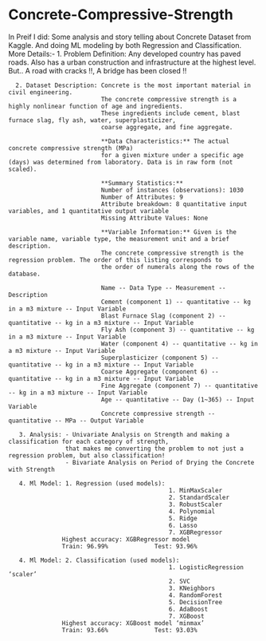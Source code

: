 # Concrete-Compressive-Strength
In Preif I did: Some analysis and story telling about Concrete Dataset from Kaggle. And doing ML modeling by both Regression and Classification.
More Details:-
      1. Problem Definition: Any developed country has paved roads.
                             Also has a urban construction and infrastructure at the highest level.
                             But.. A road with cracks !!, A bridge has been closed !!
                             
      2. Dataset Description: Concrete is the most important material in civil engineering.
                              The concrete compressive strength is a highly nonlinear function of age and ingredients. 
                              These ingredients include cement, blast furnace slag, fly ash, water, superplasticizer, 
                              coarse aggregate, and fine aggregate.
                              
                              **Data Characteristics:** The actual concrete compressive strength (MPa) 
                              for a given mixture under a specific age (days) was determined from laboratory. Data is in raw form (not scaled).
                              
                              **Summary Statistics:**
                              Number of instances (observations): 1030
                              Number of Attributes: 9
                              Attribute breakdown: 8 quantitative input variables, and 1 quantitative output variable
                              Missing Attribute Values: None
                              
                              **Variable Information:** Given is the variable name, variable type, the measurement unit and a brief description.
                              The concrete compressive strength is the regression problem. The order of this listing corresponds to 
                              the order of numerals along the rows of the database.
                              
                              Name -- Data Type -- Measurement -- Description
                              Cement (component 1) -- quantitative -- kg in a m3 mixture -- Input Variable
                              Blast Furnace Slag (component 2) -- quantitative -- kg in a m3 mixture -- Input Variable
                              Fly Ash (component 3) -- quantitative -- kg in a m3 mixture -- Input Variable
                              Water (component 4) -- quantitative -- kg in a m3 mixture -- Input Variable
                              Superplasticizer (component 5) -- quantitative -- kg in a m3 mixture -- Input Variable
                              Coarse Aggregate (component 6) -- quantitative -- kg in a m3 mixture -- Input Variable
                              Fine Aggregate (component 7) -- quantitative -- kg in a m3 mixture -- Input Variable
                              Age -- quantitative -- Day (1~365) -- Input Variable
                              Concrete compressive strength -- quantitative -- MPa -- Output Variable
                              
       3. Analysis: - Univariate Analysis on Strength and making a classification for each category of strength, 
                    that makes me converting the problem to not just a regression problem, but also classification!
                    - Bivariate Analysis on Period of Drying the Concrete with Strength
                    
       4. Ml Model: 1. Regression (used models):
                                                 1. MinMaxScaler
                                                 2. StandardScaler
                                                 3. RobustScaler
                                                 4. Polynomial 
                                                 5. Ridge
                                                 6. Lasso
                                                 7. XGBRegressor 
                   Highest accuracy: XGBRegressor model 
                   Train: 96.99%             Test: 93.96%   
                   
       4. Ml Model: 2. Classification (used models):
                                                 1. LogisticRegression ‘scaler’
                                                 2. SVC
                                                 3. KNeighbors
                                                 4. RandomForest 
                                                 5. DecisionTree
                                                 6. AdaBoost
                                                 7. XGBoost  
                   Highest accuracy: XGBoost model ‘minmax’ 
                   Train: 93.66%             Test: 93.03%     
